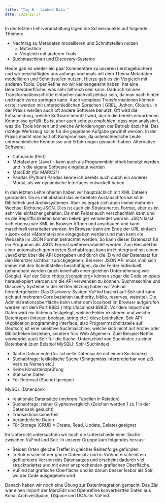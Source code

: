 ```yaml
---
title: "Tag 8 - Linked Data "
date: 2021-12-17
---
```


In der letzten Lehrveranstaltung lagen die Schwerpunkte auf folgende Themen:

- Nachtrag zu Metadaten modellieren und Schnittstellen nutzen
  - Motivation
  - Vergleich mit anderen Tools
- Suchmaschinen und Discovery-Systeme

Heute gab es wieder ein paar Kommentare zu unseren Lerntagebüchern und wir beschäftigten uns anfangs nochmals mit dem Thema Metadaten modellieren und Schnittstellen nutzen. Hierzu gab es ein Vergleich mit anderen Tools.
OpenRefine wo wir kennengelernt haben, hat eine Benutzeroberfläche, was sehr hilfreich sein kann. Dadurch können Transformationsschritte einfacher nachvollziehbar sein, da man nach hinten und nach vorne springen kann. Auch komplexe Transformationen können erstellt werden mit unterschiedlichen Sprachen ( GREL, Jython, Clojure).
In der Praxis werden auch oft andere Software benutzt. Oft wird die Entscheidung, welche Software benutzt wird, durch die bereits erworbenen Kenntnisse gefällt. Es ist aber auch sehr zu empfehlen, dass man analysiert, was die Tools können und welche Anforderungen der Betrieb dazu hat. Das richtige Werkzeug sollte für die gegebene Aufgabe gewählt werden. In der Praxis macht man halt oft Kompromisse, da unterschiedliche Leute unterschiedliche Kenntnisse und Erfahrungen gemacht haben. 
Alternative Software:
- Catmandu (Perl)
- Metafacture (Java) – kann auch als Programmbibliothek benutzt werden und in die eigene Software eingebaut werden
- MarcEdit (für MARC21)
- Pandas (Python)
Pandas kenne ich bereits auch durch ein anderes Modul, als wir dynamische Interfaces entwickelt haben.

In den letzten Lehreinheiten haben wir hauptsächlich mit XML Dateien gearbeitet. Da es mit abstand das verbreitete Austauschformat ist in Bibliothek und Archivsystemen. Aber es ergab sich auch immer mehr ein Wechsel Richtung JSON. Dies ist auch ein Strukturiertes Format, aber es ist sehr viel einfacher gehalten. Da man Felder auch verschachteln kann und es die Begrifflichkeiten können beliebiger verwendet werden.  JSON lässt sich ebenso wie XML im Browser öffnen und anschauen und kann maschinell verarbeitet werden.
Im Browser kann am Ende der URL einfach «.json» oder «&format=json» eingegeben werden und man kann die Webseite im JSON Format betrachtet werden. So kann dieser Datensatz für ein Programm als JSON Format weiterverarbeitet werden.
Zum Beispiel bei einer automatisch generierten Suchabfrage, kann im Hintergrund mit einem JavaSkript über die API übergeben und durch die ID wird der Datensatz für den Benutzer sichtbar zurückgegeben. 
Bei einer JSON API muss man sich immer mit den Schnittstellen beschäftigen, da die Felder individuell gehandhabt werden (auch innerhalb einer gleichen Unternehmung wie Google). Auf der Seite «https://scrapir.org» können sogar die Code snippets herauskopiert werden um die API verwenden zu können.
Suchmaschine und Discovery Systeme
In der letzten Sitzung haben wir VuFind heruntergeladen. Das Discovery-System VuFind basiert auf Solr und kann sich auf mehreren Core beziehen (authority, biblio, reserves, website). Die Administrationsoberfläche kann unter dem localhost im Browser aufgerufen werden mit dem Port 8983 (  http://localhost:8983). Vor dem Import der Daten wird ein Schema festgelegt, welche Felder existieren und welche Datentypen (integer, boolean, string etc.) diese beinhalten. Solr API (Application programming interface, also Programmschnittstelle auf Deutsch) ist eine selektive Suchmaschine, welche sich nicht auf Archiv oder Bibliotheken beziehen, sondern fürs Web Allgemein. Zum Beispiel Netflix verwendet auch Solr für die Suche. 
Unterschied von Suchindex zu einer Datenbank (zum Beispiel MySQL):
Solr (Suchindex)
- flache Dokumente (für schnelle Datensuche mit einem Suchindex)
-	Suchabfrage: lexikalische Suche (Sinngemäss interpretierbar von z.B. Verb zu Nomen etc.)
-	Keine Konsistenzprüfung
-	Statische Daten
-	Für Retrieval (Suche) geeignet

MySQL (Datenbank
-	relationale Datensätze (mehrere Tabellen in Relation)
-	Suchabfrage: reiner Glyphenvergleich (Zeichen werden 1 zu 1 in der Datenbank gesucht)
-	Transaktionssicherheit
-	Veränderliche Daten
-	Für Storage (CRUD = Create, Read, Update, Delete) geeignet

Im Unterricht untersuchten wir noch die Unterschiede einer Suche zwischen VuFind und Solr. In unserer Gruppe kam folgendes heraus: 
- Beiden Orten gleiche Treffer in gleicher Reihenfolge gefunden
- In Solr erscheint der ganze Datensatz und in VuVind erscheint ein gefilteretere Version des Datensatzes und erscheint dadurch viel struckturierter und mit einer ansprechenden grafischen Oberfläche.
- VuFind hat grafische Oberfläche und ist darum besser lesbar als Solr, wo der Code ausgegeben wird

Danach haben wir noch eine Übung zur Datenintegration gemacht. Das Ziel war einen Import der MarcEdit und Openrefine konvertiertten Daten aus Koha, ArchivesSpace, DSpace und DOAJ in VuFind.
